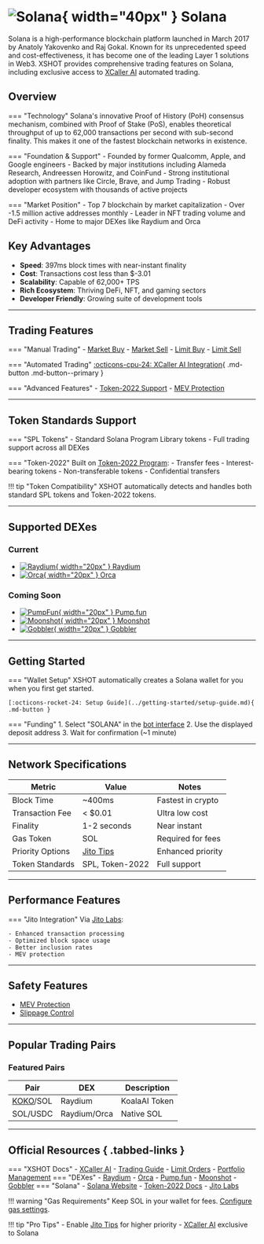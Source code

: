 # ![Solana](../assets/blockchains/sol.png){ width="40px" } Solana

Solana is a high-performance blockchain platform launched in March 2017 by Anatoly Yakovenko and Raj Gokal. Known for its unprecedented speed and cost-effectiveness, it has become one of the leading Layer 1 solutions in Web3.
XSHOT provides comprehensive trading features on Solana, including exclusive access to [XCaller AI](../premium-features/xcaller-ai.md) automated trading.

## Overview

=== "Technology"
    Solana's innovative Proof of History (PoH) consensus mechanism, combined with Proof of Stake (PoS), enables theoretical throughput of up to 62,000 transactions per second with sub-second finality. This makes it one of the fastest blockchain networks in existence.

=== "Foundation & Support"
    - Founded by former Qualcomm, Apple, and Google engineers
    - Backed by major institutions including Alameda Research, Andreessen Horowitz, and CoinFund
    - Strong institutional adoption with partners like Circle, Brave, and Jump Trading
    - Robust developer ecosystem with thousands of active projects

=== "Market Position"
    - Top 7 blockchain by market capitalization
    - Over -1.5 million active addresses monthly
    - Leader in NFT trading volume and DeFi activity
    - Home to major DEXes like Raydium and Orca

## Key Advantages

- **Speed**: 397ms block times with near-instant finality
- **Cost**: Transactions cost less than $-3.01
- **Scalability**: Capable of 62,000+ TPS
- **Rich Ecosystem**: Thriving DeFi, NFT, and gaming sectors
- **Developer Friendly**: Growing suite of development tools

---

## Trading Features

=== "Manual Trading"
    - [Market Buy](../features/trading/buying.md)
    - [Market Sell](../features/trading/selling.md)
    - [Limit Buy](../features/trading/limit-orders.md)
    - [Limit Sell](../features/trading/limit-orders.md)

=== "Automated Trading"
    [:octicons-cpu-24: XCaller AI Integration](../premium-features/xcaller-ai.md){ .md-button .md-button--primary }

=== "Advanced Features"
    - [Token-2022 Support](https://spl.solana.com/token-2022)
    - [MEV Protection](../security/mev-protection.md)

---

## Token Standards Support

=== "SPL Tokens"
    - Standard Solana Program Library tokens
    - Full trading support across all DEXes

=== "Token-2022"
    Built on [Token-2022 Program](https://spl.solana.com/token-2022):
    - Transfer fees
    - Interest-bearing tokens
    - Non-transferable tokens
    - Confidential transfers

!!! tip "Token Compatibility"
    XSHOT automatically detects and handles both standard SPL tokens and Token-2022 tokens.

---

## Supported DEXes

### Current
- [![Raydium](../assets/dex/raydium.png){ width="20px" } Raydium](https://raydium.io/)
- [![Orca](../assets/dex/orca.png){ width="20px" } Orca](https://www.orca.so/)

### Coming Soon
- [![PumpFun](../assets/dex/pump.png){ width="20px" } Pump.fun](https://pump.fun)
- [![Moonshot](../assets/dex/moonshot.png){ width="20px" } Moonshot](https://moonshot.cc)
- [![Gobbler](../assets/dex/fomo.svg){ width="20px" } Gobbler](https://www.fomo3d.fun/)

---

## Getting Started

=== "Wallet Setup"
    XSHOT automatically creates a Solana wallet for you when you first get started.

    [:octicons-rocket-24: Setup Guide](../getting-started/setup-guide.md){ .md-button }

=== "Funding"
    1. Select "SOLANA" in the [bot interface](../user-guide/interface-overview.md)
    2. Use the displayed deposit address
    3. Wait for confirmation (~1 minute)

---

## Network Specifications

| Metric | Value | Notes |
|--------|-------|-------|
| Block Time | ~400ms | Fastest in crypto |
| Transaction Fee | < $0.01 | Ultra low cost |
| Finality | 1-2 seconds | Near instant |
| Gas Token | SOL | Required for fees |
| Priority Options | [Jito Tips](../features/trading/limit-orders.md#jito-tips) | Enhanced priority |
| Token Standards | SPL, Token-2022 | Full support |

---

## Performance Features

=== "Jito Integration"
    Via [Jito Labs](https://www.jito.wtf/):

    - Enhanced transaction processing
    - Optimized block space usage
    - Better inclusion rates
    - MEV protection

---

## Safety Features

- [MEV Protection](../security/mev-protection.md)
- [Slippage Control](../user-guide/slippage-settings.md)

---

## Popular Trading Pairs

### Featured Pairs
| Pair | DEX | Description |
|------|-----|-------------|
| [KOKO](https://koalaai.vip)/SOL | Raydium | KoalaAI Token |
| SOL/USDC | Raydium/Orca | Native SOL |

---

## Official Resources { .tabbed-links }

=== "XSHOT Docs"
    - [XCaller AI](../premium-features/xcaller-ai.md)
    - [Trading Guide](../features/trading/buying.md)
    - [Limit Orders](../features/trading/limit-orders.md)
    - [Portfolio Management](../features/portfolio-management.md)
=== "DEXes"
    - [Raydium](https://raydium.io/)
    - [Orca](https://www.orca.so/)
    - [Pump.fun](https://pump.fun)
    - [Moonshot](https://moonshot.cc)
    - [Gobbler](https://www.fomo3d.fun/)
=== "Solana"
    - [Solana Website](https://solana.com/)
    - [Token-2022 Docs](https://spl.solana.com/token-2022)
    - [Jito Labs](https://www.jito.wtf/)



!!! warning "Gas Requirements"
    Keep SOL in your wallet for fees. [Configure gas settings](../user-guide/gas-fee-configuration.md).

!!! tip "Pro Tips"
    - Enable [Jito Tips](../features/settings.md) for higher priority
    - [XCaller AI](../premium-features/xcaller-ai.md) exclusive to Solana

